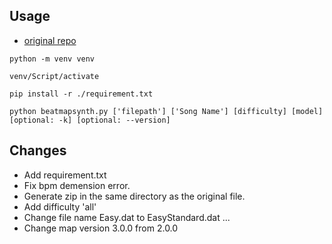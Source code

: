 ## Usage

- [original repo](https://github.com/wvsharber/BeatMapSynthesizer)

```console
python -m venv venv

venv/Script/activate

pip install -r ./requirement.txt

python beatmapsynth.py ['filepath'] ['Song Name'] [difficulty] [model] [optional: -k] [optional: --version]
```

## Changes

- Add requirement.txt
- Fix bpm demension error.
- Generate zip in the same directory as the original file.
- Add difficulty 'all'
- Change file name Easy.dat to EasyStandard.dat ...
- Change map version 3.0.0 from 2.0.0